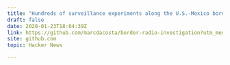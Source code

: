 ```yaml
---
title: "Hundreds of surveillance experiments along the U.S.-Mexico border"
draft: false
date: 2020-01-23T18:04:39Z
link: https://github.com/marcdacosta/border-radio-investigation?utm_medium=RSS&utm_source=hune
site: github.com
topic: Hacker News  

---
```

